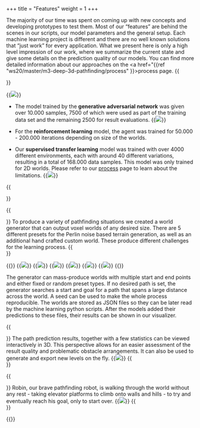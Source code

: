 +++
title = "Features"
weight = 1
+++

<style type="text/css">
    .nomargin > figure{ margin: 0; }
    .nomargin > figure > img{ margin: 0; }
</style>

The majority of our time was spent on coming up with new concepts and developing prototypes to test them. Most of our “features” are behind the scenes in our scripts, our model parameters and the general setup. Each machine learning project is different and there are no well known solutions that “just work” for every application. What we present here is only a high level impression of our work, where we summarize the current state and give some details on the prediction quality of our models. You can find more detailed information about our approaches on the <a href="{{ref "ws20/master/m3-deep-3d-pathfinding/process" }}>process</a> page.
{{<section title="Result comparison">}}
<div class="nomargin">
{{<image src="results_table.jpg">}}
</div>

- The model trained by the **generative adversarial network** was given over 10.000 samples, 7500 of which were used as part of the training data set and the remaining 2500 for result evaluations.
{{<image src="gan_mse.png">}}

- For the **reinforcement learning** model, the agent was trained for 50.000 - 200.000 iterations depending on size of the worlds.
- Our **supervised transfer learning** model was trained with over 4000 different environments, each with around 40 different variations, resulting in a total of 168.000 data samples. This model was only trained for 2D worlds. Please refer to our <a href="/ws20/master/m3-deep-3d-pathfinding/process">process</a> page to learn about the limitations.
{{<image src="tl_loss.png">}}


{{</section >}}

{{<section title="World Generator">}}
To produce a variety of pathfinding situations we created a world generator that can output voxel worlds of any desired size. There are 5 different presets for the Perlin noise based terrain generation, as well as an additional hand crafted custom world. These produce different challenges for the learning process.
{{</section >}}

{{<gallery>}}
{{<image src="noise_10x5x5_42.png" caption="Noise">}}
{{<image src="canyon_10x3x10_37.png" caption="Canyon">}}
{{<image src="Maze_10x1x10_99999.png" caption="Maze">}}
{{<image src="hills_50x5x50_42.jpg" caption="Hills">}}
{{<image src="smallhills_50x1x50_1495.jpg" caption="Small hills">}}
{{<image src="maze_custom.jpg" caption="Custom">}}
{{</gallery>}}

The generator can mass-produce worlds with multiple start and end points and either fixed or random preset types. If no desired path is set, the generator searches a start and goal for a path that spans a large distance across the world. A seed can be used to make the whole process reproducible. The worlds are stored as JSON files so they can be later read by the machine learning python scripts. After the models added their predictions to these files, their results can be shown in our visualizer.

{{<section title="Visualizer">}}
The path prediction results, together with a few statistics can be viewed interactively in 3D. This perspective allows for an easier assessment of the result quality and problematic obstacle arrangements. It can also be used to generate and export new levels on the fly.
{{<image src="visualizer.jpg" caption="Result data visualizer">}}
{{</section >}}

{{<section title="Robin the Robot">}}
Robin, our brave pathfinding robot, is walking through the world without any rest - taking elevator platforms to climb onto walls and hills - to try and eventually reach his goal, only to start over.
{{<image src="robot.jpg" caption="Meet robin">}}
{{</section >}}

{{<mediathek id="5eb8ccf59b8369ab57e1fa40e756c4be" title="Result demonstration">}}